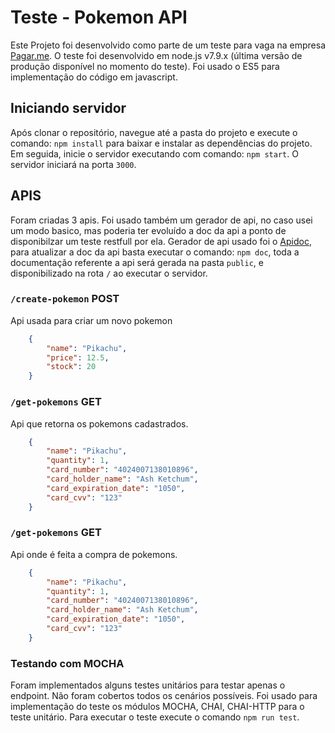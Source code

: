 # Teste - Pokemon API

Este Projeto foi desenvolvido como parte de um teste para vaga na empresa [Pagar.me](pagar.me).
O teste foi desenvolvido em node.js v7.9.x (última versão de produção disponível no momento do teste).
Foi usado o ES5 para implementação do código em javascript.
 
## Iniciando servidor
Após clonar o repositório, navegue até a pasta do projeto e execute o comando: ` npm install ` para baixar e instalar as dependências do projeto.
Em seguida, inicie o servidor executando com comando: `npm start`.  O servidor iniciará na porta `3000`.


## APIS
Foram criadas 3 apis.
Foi usado também um gerador de api, no caso usei um modo basico, mas poderia ter evoluído a doc da api a ponto de disponibilzar um teste restfull por ela.
Gerador de api usado foi o [Apidoc](http://apidocjs.com/), para atualizar a doc da api basta executar o comando: ` npm doc `, 
toda a documentação referente a api será gerada na pasta ` public `, e disponibilizado na rota `/` ao executar o servidor.

###	`/create-pokemon` POST 
Api usada para criar um novo pokemon
```json
    {
        "name": "Pikachu",
        "price": 12.5,
        "stock": 20
    }
```
### `/get-pokemons` GET 
Api que retorna os pokemons cadastrados.

```json
    {
        "name": "Pikachu",
        "quantity": 1,
        "card_number": "4024007138010896",
        "card_holder_name": "Ash Ketchum",
        "card_expiration_date": "1050",
        "card_cvv": "123"
    }
```

### `/get-pokemons` GET 
Api onde é feita a compra de pokemons.

```json
    {
        "name": "Pikachu",
        "quantity": 1,
        "card_number": "4024007138010896",
        "card_holder_name": "Ash Ketchum",
        "card_expiration_date": "1050",
        "card_cvv": "123"
    }
```

### Testando com MOCHA
Foram implementados alguns testes unitários para testar apenas o endpoint. Não foram cobertos todos os cenários possíveis.
Foi usado para implementação do teste os módulos MOCHA, CHAI, CHAI-HTTP para o teste unitário.
Para executar o teste execute o comando `npm run test`.
